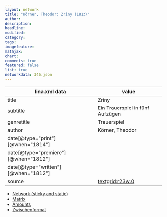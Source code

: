 ```yaml
---
layout: network
title: "Körner, Theodor: Zriny (1812)"
author:
description:
headline:
modified:
category:
tags:
imagefeature: 
mathjax: 
chart: 
comments: true
featured: false
list: true
networkdata: 346.json
---
```

lina.xml data  | value
------------- | -------------
title|Zriny
subtitle|Ein Trauerspiel in fünf Aufzügen
genretitle|Trauerspiel
author|Körner, Theodor
date[@type="print"][@when="1814"]|
date[@type="premiere"][@when="1812"]|
date[@type="written"][@when="1812"]|
source|[textgrid:r23w.0](https://textgridlab.org/1.0/tgcrud-public/rest/textgrid:r23w.0/data)



* [Network (sticky and static)](/linas/network346)
* [Matrix](/linas/matrix346)
* [Amounts](/linas/amount346)
* [Zwischenformat](/linas/lina346 )
